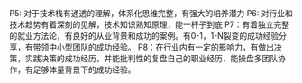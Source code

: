 P5: 对于技术栈有通透的理解，体系化思维完整，有强大的培养潜力
P6: 对行业和技术趋势有着深刻的见解，技术知识熟知原理，能一杆子到底
P7：有着独立完整的就业方法论，有良好的从业背景和成功的案例。有0-1，1-N裂变的成功经验分享，有带领中小型团队的成功经验。
P8：在行业内有一定的影响力，有做出决策，实践决策的成功经历，并能批判性的复盘自己的职业经历，能操盘多团队协作，有足够体量背景下的成功经验。
